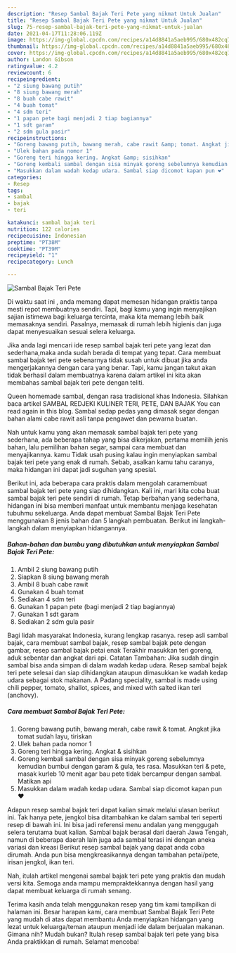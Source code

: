 ```yaml
---
description: "Resep Sambal Bajak Teri Pete yang nikmat Untuk Jualan"
title: "Resep Sambal Bajak Teri Pete yang nikmat Untuk Jualan"
slug: 75-resep-sambal-bajak-teri-pete-yang-nikmat-untuk-jualan
date: 2021-04-17T11:28:06.119Z
image: https://img-global.cpcdn.com/recipes/a14d8841a5aeb995/680x482cq70/sambal-bajak-teri-pete-foto-resep-utama.jpg
thumbnail: https://img-global.cpcdn.com/recipes/a14d8841a5aeb995/680x482cq70/sambal-bajak-teri-pete-foto-resep-utama.jpg
cover: https://img-global.cpcdn.com/recipes/a14d8841a5aeb995/680x482cq70/sambal-bajak-teri-pete-foto-resep-utama.jpg
author: Landon Gibson
ratingvalue: 4.2
reviewcount: 6
recipeingredient:
- "2 siung bawang putih"
- "8 siung bawang merah"
- "8 buah cabe rawit"
- "4 buah tomat"
- "4 sdm teri"
- "1 papan pete bagi menjadi 2 tiap bagiannya"
- "1 sdt garam"
- "2 sdm gula pasir"
recipeinstructions:
- "Goreng bawang putih, bawang merah, cabe rawit &amp; tomat. Angkat jika tomat sudah layu, tiriskan"
- "Ulek bahan pada nomor 1"
- "Goreng teri hingga kering. Angkat &amp; sisihkan"
- "Goreng kembali sambal dengan sisa minyak goreng sebelumnya kemudian bumbui dengan garam &amp; gula, tes rasa. Masukkan teri &amp; pete, masak kurleb 10 menit agar bau pete tidak bercampur dengan sambal. Matikan api"
- "Masukkan dalam wadah kedap udara. Sambal siap dicomot kapan pun ❤"
categories:
- Resep
tags:
- sambal
- bajak
- teri

katakunci: sambal bajak teri 
nutrition: 122 calories
recipecuisine: Indonesian
preptime: "PT38M"
cooktime: "PT39M"
recipeyield: "1"
recipecategory: Lunch

---
```



![Sambal Bajak Teri Pete](https://img-global.cpcdn.com/recipes/a14d8841a5aeb995/680x482cq70/sambal-bajak-teri-pete-foto-resep-utama.jpg)

Di waktu  saat ini , anda memang dapat memesan hidangan praktis tanpa mesti repot membuatnya sendiri. Tapi, bagi kamu yang ingin menyajikan sajian istimewa bagi keluarga tercinta, maka kita memang lebih baik memasaknya sendiri. Pasalnya, memasak di rumah lebih higienis dan juga dapat menyesuaikan sesuai selera keluarga.

Jika anda lagi mencari ide resep sambal bajak teri pete yang lezat dan sederhana,maka anda sudah berada di tempat yang tepat. Cara membuat sambal bajak teri pete  sebenarnya tidak susah untuk dibuat jika anda mengerjakannya dengan cara yang benar. Tapi, kamu jangan takut akan tidak berhasil dalam membuatnya 
karena dalam artikel ini kita akan membahas sambal bajak teri pete dengan teliti.  

Queen homemade sambal, dengan rasa tradisional khas Indonesia. Silahkan baca artikel SAMBAL REDJEKI KULINER TERI, PETE, DAN BAJAK You can read again in this blog. Sambal sedap pedas yang dimasak segar dengan bahan alami cabe rawit asli tanpa pengawet dan pewarna buatan.

Nah untuk kamu yang akan memasak sambal bajak teri pete yang sederhana, ada beberapa tahap yang bisa dikerjakan, pertama memilih jenis bahan, lalu pemilihan bahan segar, sampai cara membuat dan menyajikannya. kamu Tidak usah pusing kalau ingin menyiapkan sambal bajak teri pete yang enak di rumah. Sebab, asalkan kamu  tahu caranya, maka hidangan ini dapat jadi suguhan yang spesial.

Berikut ini, ada beberapa cara praktis  dalam mengolah caramembuat sambal bajak teri pete yang siap dihidangkan. Kali ini, mari kita coba buat sambal bajak teri pete sendiri di rumah. Tetap berbahan yang sederhana, hidangan ini bisa memberi manfaat untuk membantu menjaga kesehatan tubuhmu sekeluarga. Anda dapat membuat Sambal Bajak Teri Pete menggunakan 8 jenis bahan dan 5 langkah pembuatan. Berikut ini langkah-langkah dalam menyiapkan hidangannya.

<!--inarticleads1-->

##### Bahan-bahan dan bumbu yang dibutuhkan untuk menyiapkan Sambal Bajak Teri Pete:

1. Ambil 2 siung bawang putih
1. Siapkan 8 siung bawang merah
1. Ambil 8 buah cabe rawit
1. Gunakan 4 buah tomat
1. Sediakan 4 sdm teri
1. Gunakan 1 papan pete (bagi menjadi 2 tiap bagiannya)
1. Gunakan 1 sdt garam
1. Sediakan 2 sdm gula pasir


Bagi lidah masyarakat Indonesia, kurang lengkap rasanya. resep asli sambal bajak, cara membuat sambal bajak, resep sambal bajak pete dengan gambar, resep sambal bajak petai enak Terakhir masukkan teri goreng, aduk sebentar dan angkat dari api. Catatan Tambahan: Jika sudah dingin sambal bisa anda simpan di dalam wadah kedap udara. Resep sambal bajak teri pete selesai dan siap dihidangkan ataupun dimasukkan ke wadah kedap udara sebagai stok makanan. A Padang speciality, sambal is made using chili pepper, tomato, shallot, spices, and mixed with salted ikan teri (anchovy). 

<!--inarticleads2-->

##### Cara membuat Sambal Bajak Teri Pete:

1. Goreng bawang putih, bawang merah, cabe rawit &amp; tomat. Angkat jika tomat sudah layu, tiriskan
1. Ulek bahan pada nomor 1
1. Goreng teri hingga kering. Angkat &amp; sisihkan
1. Goreng kembali sambal dengan sisa minyak goreng sebelumnya kemudian bumbui dengan garam &amp; gula, tes rasa. Masukkan teri &amp; pete, masak kurleb 10 menit agar bau pete tidak bercampur dengan sambal. Matikan api
1. Masukkan dalam wadah kedap udara. Sambal siap dicomot kapan pun ❤


Adapun resep sambal bajak teri dapat kalian simak melalui ulasan berikut ini. Tak hanya pete, jengkol bisa ditambahkan ke dalam sambal teri seperti resep di bawah ini. Ini bisa jadi referensi menu andalan yang menggugah selera terutama buat kalian. Sambal bajak berasal dari daerah Jawa Tengah, namun di beberapa daerah lain juga ada sambal terasi ini dengan aneka variasi dan kreasi Berikut resep sambal bajak yang dapat anda coba dirumah. Anda pun bisa mengkreasikannya dengan tambahan petai/pete, irisan jengkol, ikan teri. 

Nah, itulah artikel mengenai  sambal bajak teri pete  yang praktis dan mudah versi kita. Semoga anda mampu mempraktekkannya dengan hasil yang dapat membuat keluarga di rumah senang. 

Terima kasih anda telah menggunakan resep yang tim kami tampilkan di halaman ini. Besar harapan kami, cara membuat  Sambal Bajak Teri Pete yang mudah di atas dapat membantu Anda menyiapkan hidangan yang lezat untuk keluarga/teman ataupun menjadi ide dalam berjualan makanan. Gimana nih? Mudah bukan? Itulah resep sambal bajak teri pete yang bisa Anda praktikkan di rumah. Selamat mencoba!


